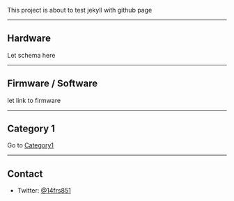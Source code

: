 This project is about to test jekyll with github page   
_______________________________________________________________________________
## Hardware
Let schema here   
_______________________________________________________________________________
## Firmware / Software

let link to firmware   
___________
## Category 1

Go to [Category1](category1.md)

____________________________________________________________________
## Contact

- Twitter: [@14frs851](https://twitter.com/14frs851)   
